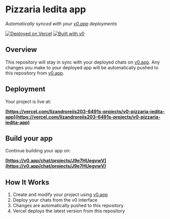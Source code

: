 # Pizzaria Iedita app

*Automatically synced with your [v0.app](https://v0.app) deployments*

[![Deployed on Vercel](https://img.shields.io/badge/Deployed%20on-Vercel-black?style=for-the-badge&logo=vercel)](https://vercel.com/lizandroreiis203-6491s-projects/v0-pizzaria-iedita-app)
[![Built with v0](https://img.shields.io/badge/Built%20with-v0.app-black?style=for-the-badge)](https://v0.app/chat/projects/J9e7HUegvwV)

## Overview

This repository will stay in sync with your deployed chats on [v0.app](https://v0.app).
Any changes you make to your deployed app will be automatically pushed to this repository from [v0.app](https://v0.app).

## Deployment

Your project is live at:

**[https://vercel.com/lizandroreiis203-6491s-projects/v0-pizzaria-iedita-app](https://vercel.com/lizandroreiis203-6491s-projects/v0-pizzaria-iedita-app)**

## Build your app

Continue building your app on:

**[https://v0.app/chat/projects/J9e7HUegvwV](https://v0.app/chat/projects/J9e7HUegvwV)**

## How It Works

1. Create and modify your project using [v0.app](https://v0.app)
2. Deploy your chats from the v0 interface
3. Changes are automatically pushed to this repository
4. Vercel deploys the latest version from this repository